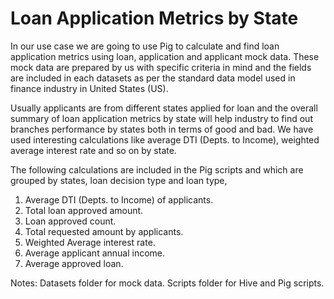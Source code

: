 # Loan Application Metrics by State

In our use case we are going to use Pig to calculate and find loan application metrics using loan, application and applicant mock data. These mock data are prepared by us with specific criteria in mind and the fields are included in each datasets as per the standard data model used in finance industry in United States (US).

Usually applicants are from different states applied for loan and the overall summary of loan application metrics by state will help industry to find out branches performance by states both in terms of good and bad. We have used interesting calculations like average DTI (Depts. to Income), weighted average interest rate and so on by state.

The following calculations are included in the Pig scripts and which are grouped by states, loan decision type and loan type,

1.	Average DTI (Depts. to Income) of applicants.
2.	Total loan approved amount.
3.	Loan approved count.
4.	Total requested amount by applicants.
5.	Weighted Average interest rate.
6.	Average applicant annual income.
7.	Average approved loan.

Notes: 
Datasets folder for mock data.
Scripts folder for Hive and Pig scripts.